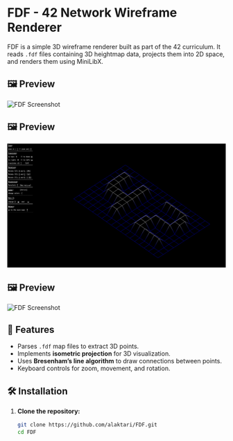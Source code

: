 # FDF - 42 Network Wireframe Renderer

FDF is a simple 3D wireframe renderer built as part of the 42 curriculum. It reads `.fdf` files containing 3D heightmap data, projects them into 2D space, and renders them using MiniLibX.

## 🖼️ Preview
<!-- Add an image or GIF of your FDF program running -->
![FDF Screenshot](https://github.com/alaktari/FDF/issues/1#issuecomment-2737508699)

## 🖼️  Preview
<!-- Add an image or GIF of your FDF program running -->
![FDF Screenshot](assets/fdf_preview2.png)

## 🖼️   Preview
<!-- Add an image or GIF of your FDF program running -->
![FDF Screenshot](https://github.com/alaktari/FDF/blob/main/assets/fdf_preview333.png)



## 📖 Features
- Parses `.fdf` map files to extract 3D points.
- Implements **isometric projection** for 3D visualization.
- Uses **Bresenham’s line algorithm** to draw connections between points.
- Keyboard controls for zoom, movement, and rotation.

## 🛠️ Installation

1. **Clone the repository:**
   ```sh
   git clone https://github.com/alaktari/FDF.git
   cd FDF

